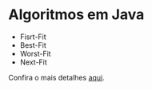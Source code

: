 Algoritmos em Java
=================

* Fisrt-Fit
* Best-Fit
* Worst-Fit
* Next-Fit

Confira o mais detalhes <a href="http://fabricioronchi.com/blog/2014/09/02/algoritmos-de-alocacao-de-memoria.html">aqui</a>.

